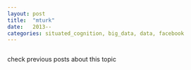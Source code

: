 ```yaml
---
layout: post
title:  "mturk"
date:   2013--
categories: situated_cognition, big_data, data, facebook
---
```


![]()

check previous posts about this topic

